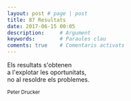 ```yaml
---
layout: post # page | post
title: 87 Resultats
date: 2017-06-15 00:05
description:     # Argument
keywords:        # Paraules clau
coments: true    # Comentaris activats
---
```


Els resultats s'obtenen<br />
a l'explotar les oportunitats,<br />
no al resoldre els problemes.<br />

<small>Peter Drucker</small>
